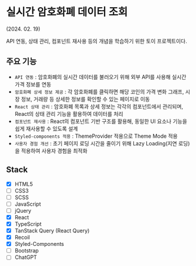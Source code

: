 # 실시간 암호화폐 데이터 조회
(2024. 02. 19)

API 연동, 상태 관리, 컴포넌트 재사용 등의 개념을 학습하기 위한 토이 프로젝트이다.

## 주요 기능
- `API 연동` : 암호화폐의 실시간 데이터를 불러오기 위해 외부 API를 사용해 실시간 가격 정보를 연동
- `암호화폐 상세 정보 제공` : 각 암호화폐를 클릭하면 해당 코인의 가격 변화 그래프, 시장 정보, 거래량 등 상세한 정보를 확인할 수 있는 페이지로 이동
- `React 상태 관리` : 암호화폐 목록과 상세 정보는 각각의 컴포넌트에서 관리되며, React의 상태 관리 기능을 활용하여 데이터를 처리
- `컴포넌트 재사용` : React의 컴포넌트 기반 구조를 활용해, 동일한 UI 요소나 기능을 쉽게 재사용할 수 있도록 설계
- `Styled-components 적용` : ThemeProvider 적용으로 Theme Mode 적용
- `사용자 경험 개선` : 초기 페이지 로딩 시간을 줄이기 위해 Lazy Loading(지연 로딩)을 적용하여 사용자 경험을 최적화

## Stack
- [x] HTML5
- [ ] CSS3
- [ ] SCSS
- [ ] JavaScript
- [ ] jQuery
- [x] React
- [x] TypeScript
- [x] TanStack Query (React Query)
- [x] Recoil
- [x] Styled-Components
- [ ] Bootstrap
- [ ] ChatGPT
